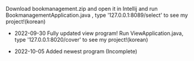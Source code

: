 Download bookmanagement.zip and open it in Intellij and run BookmanagementApplication.java , type '127.0.0.1:8089/select' to see my project!(korean)

- 2022-09-30 Fully updated view program!
Run ViewApplication.java, type '127.0.0.1:8020/cover' to see my project!(korean)

- 2022-10-05 Added newest program (Incomplete)
